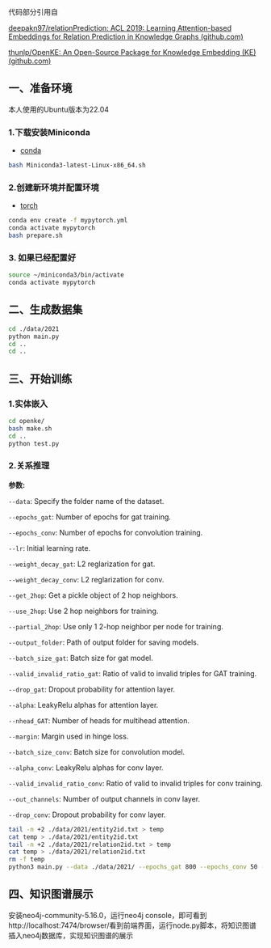 代码部分引用自

[deepakn97/relationPrediction: ACL 2019: Learning Attention-based Embeddings for Relation Prediction in Knowledge Graphs (github.com)](https://github.com/deepakn97/relationPrediction)

[thunlp/OpenKE: An Open-Source Package for Knowledge Embedding (KE) (github.com)](https://github.com/thunlp/OpenKE)

## 一、准备环境

本人使用的Ubuntu版本为22.04

### 1.下载安装Miniconda

- [conda](https://repo.anaconda.com/miniconda/Miniconda3-latest-Linux-x86_64.sh)

```bash
bash Miniconda3-latest-Linux-x86_64.sh
```

### 2.创建新环境并配置环境

- [torch](https://download.pytorch.org/whl/cu90/torch-1.0.0-cp35-cp35m-linux_x86_64.whl)

```bash
conda env create -f mypytorch.yml
conda activate mypytorch
bash prepare.sh
```

### 3. 如果已经配置好

```bash
source ~/miniconda3/bin/activate
conda activate mypytorch
```



## 二、生成数据集

```bash
cd ./data/2021
python main.py
cd ..
cd ..
```



## 三、开始训练

### 1.实体嵌入

```bash
cd openke/
bash make.sh
cd ..
python test.py
```

### 2.关系推理

**参数:**

`--data`: Specify the folder name of the dataset.

`--epochs_gat`: Number of epochs for gat training.

`--epochs_conv`: Number of epochs for convolution training.

`--lr`: Initial learning rate.

`--weight_decay_gat`: L2 reglarization for gat.

`--weight_decay_conv`: L2 reglarization for conv.

`--get_2hop`: Get a pickle object of 2 hop neighbors.

`--use_2hop`: Use 2 hop neighbors for training.  

`--partial_2hop`: Use only 1 2-hop neighbor per node for training.

`--output_folder`: Path of output folder for saving models.

`--batch_size_gat`: Batch size for gat model.

`--valid_invalid_ratio_gat`: Ratio of valid to invalid triples for GAT training.

`--drop_gat`: Dropout probability for attention layer.

`--alpha`: LeakyRelu alphas for attention layer.

`--nhead_GAT`: Number of heads for multihead attention.

`--margin`: Margin used in hinge loss.

`--batch_size_conv`: Batch size for convolution model.

`--alpha_conv`: LeakyRelu alphas for conv layer.

`--valid_invalid_ratio_conv`: Ratio of valid to invalid triples for conv training.

`--out_channels`: Number of output channels in conv layer.

`--drop_conv`: Dropout probability for conv layer.

```bash
tail -n +2 ./data/2021/entity2id.txt > temp
cat temp > ./data/2021/entity2id.txt
tail -n +2 ./data/2021/relation2id.txt > temp
cat temp > ./data/2021/relation2id.txt
rm -f temp
python3 main.py --data ./data/2021/ --epochs_gat 800 --epochs_conv 50 --weight_decay_gat 0.00001 --get_2hop True --partial_2hop FALSE --batch_size_gat 100 --margin 1 --out_channels 50 --drop_conv 0.05 --weight_decay_conv 0.000001 --output_folder ./checkpoints/2021/out/
```



## 四、知识图谱展示

安装neo4j-community-5.16.0，运行neo4j console，即可看到http://localhost:7474/browser/看到前端界面，运行node.py脚本，将知识图谱插入neo4j数据库，实现知识图谱的展示



